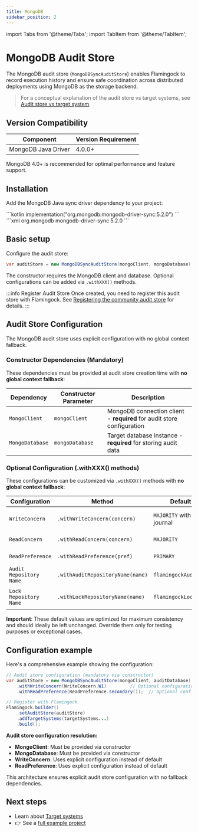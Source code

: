 ```yaml
---
title: MongoDB
sidebar_position: 2
---
```


import Tabs from '@theme/Tabs';
import TabItem from '@theme/TabItem';

# MongoDB Audit Store

The MongoDB audit store (`MongoDBSyncAuditStore`) enables Flamingock to record execution history and ensure safe coordination across distributed deployments using MongoDB as the storage backend.

> For a conceptual explanation of the audit store vs target systems, see [Audit store vs target system](../../overview/audit-store-vs-target-system.md).

## Version Compatibility

| Component | Version Requirement |
|-----------|-------------------|
| MongoDB Java Driver | 4.0.0+ |

MongoDB 4.0+ is recommended for optimal performance and feature support.

## Installation

Add the MongoDB Java sync driver dependency to your project:

<Tabs groupId="gradle_maven">
  <TabItem value="gradle" label="Gradle" default>
```kotlin
implementation("org.mongodb:mongodb-driver-sync:5.2.0")
```
  </TabItem>
  <TabItem value="maven" label="Maven">
```xml
<dependency>
    <groupId>org.mongodb</groupId>
    <artifactId>mongodb-driver-sync</artifactId>
    <version>5.2.0</version> <!-- 4.0.0+ supported -->
</dependency>
```
  </TabItem>
</Tabs>

## Basic setup

Configure the audit store:

```java
var auditStore = new MongoDBSyncAuditStore(mongoClient, mongoDatabase);
```

The constructor requires the MongoDB client and database. Optional configurations can be added via `.withXXX()` methods.

:::info Register Audit Store
Once created, you need to register this audit store with Flamingock. See [Registering the community audit store](../introduction.md#registering-the-community-audit-store) for details.
:::

## Audit Store Configuration

The MongoDB audit store uses explicit configuration with no global context fallback.

### Constructor Dependencies (Mandatory)

These dependencies must be provided at audit store creation time with **no global context fallback**:

| Dependency | Constructor Parameter | Description |
|------------|----------------------|-------------|
| `MongoClient` | `mongoClient` | MongoDB connection client - **required** for audit store configuration |
| `MongoDatabase` | `mongoDatabase` | Target database instance - **required** for storing audit data |

### Optional Configuration (.withXXX() methods)

These configurations can be customized via `.withXXX()` methods with **no global context fallback**:

| Configuration | Method | Default | Description |
|---------------|--------|---------|-------------|
| `WriteConcern` | `.withWriteConcern(concern)` | `MAJORITY` with journal | Write acknowledgment level |
| `ReadConcern` | `.withReadConcern(concern)` | `MAJORITY` | Read isolation level |
| `ReadPreference` | `.withReadPreference(pref)` | `PRIMARY` | Server selection for reads |
| `Audit Repository Name` | `.withAuditRepositoryName(name)` | `flamingockAuditLog` | Collection name for audit entries |
| `Lock Repository Name` | `.withLockRepositoryName(name)` | `flamingockLock` | Collection name for distributed locks |

**Important**: These default values are optimized for maximum consistency and should ideally be left unchanged. Override them only for testing purposes or exceptional cases.

## Configuration example

Here's a comprehensive example showing the configuration:

```java
// Audit store configuration (mandatory via constructor)
var auditStore = new MongoDBSyncAuditStore(mongoClient, auditDatabase)
    .withWriteConcern(WriteConcern.W1)         // Optional configuration
    .withReadPreference(ReadPreference.secondary());  // Optional configuration

// Register with Flamingock
Flamingock.builder()
    .setAuditStore(auditStore)
    .addTargetSystems(targetSystems...)
    .build();
```

**Audit store configuration resolution:**
- **MongoClient**: Must be provided via constructor
- **MongoDatabase**: Must be provided via constructor
- **WriteConcern**: Uses explicit configuration instead of default
- **ReadPreference**: Uses explicit configuration instead of default

This architecture ensures explicit audit store configuration with no fallback dependencies.




## Next steps

- Learn about [Target systems](../../target-systems/introduction.md)  
- 👉 See a [full example project](https://github.com/flamingock/flamingock-examples/tree/master/mongodb)  
